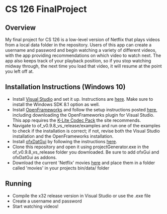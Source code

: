 # CS 126 FinalProject

## Overview

My final project for CS 126 is a low-level version of Netflix that plays videos from a local data folder in the repository.  Users of this app can create a username and password and begin watching a variety of different videos, with the app providing recommendations on which video to watch next.  The app also keeps track of your playback position, so if you stop watching midway through, the next time you load that video, it will resume at the point you left off at.

## Installation Instructions (Windows 10)
- Install [Visual Studio](https://www.visualstudio.com/downloads/) and set it up. Instructions are [here](https://docs.microsoft.com/en-us/visualstudio/install/install-visual-studio).  Make sure to install the Windows SDK 8.1 option as well.
- Install [OpenFrameworks](http://openframeworks.cc/versions/v0.9.8/of_v0.9.8_vs_release.zip) and follow the setup instructions posted [here](http://openframeworks.cc/setup/vs/), including downloading the OpenFrameworks plugin for Visual Studio.  This app requires the [K-Lite Codec Pack](http://filehippo.com/download_klite_codec_pack/67445/) the site recommends.
- Navigate to of_v0.9.8_vs_release/examples and run one of the examples to check if the installation is correct; if not, revise both the Visual Studio installation and the OpenFrameworks installation.
- Install [ofxDatGui](https://github.com/braitsch/ofxDatGui) by following the instructions [here](http://braitsch.github.io/ofxDatGui/index.html#installation).
- Clone this repository and open it using projectGenerator.exe in the of_v0.9.8_vs_release folder you downloaded.  Be sure to add ofxGui and ofxDatGui as addons.
- Download the current 'Netflix' movies [here](https://drive.google.com/open?id=1KeIeFzZtkCg_7EnCCMs0Sz6a8fmJZrvl) and place them in a folder called 'movies' in your projects bin/data/ folder

## Running

- Compile the x32 release version in Visual Studio or use the .exe file
- Create a username and password
- Start watching videos!
